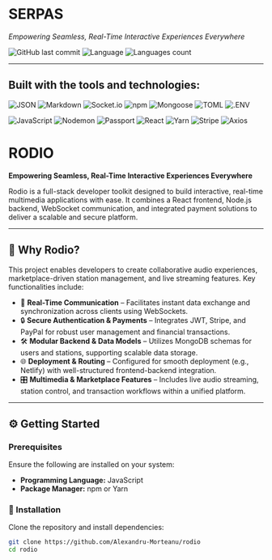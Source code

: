 # SERPAS

*Empowering Seamless, Real-Time Interactive Experiences Everywhere*

![GitHub last commit](https://img.shields.io/badge/last%20commit-july%202023-informational?style=flat-square)
![Language](https://img.shields.io/badge/javascript-90.5%25-blue?style=flat-square)
![Languages count](https://img.shields.io/badge/languages-3-blue?style=flat-square)

---

## Built with the tools and technologies:

![JSON](https://img.shields.io/badge/JSON-black?style=for-the-badge&logo=json&logoColor=white)
![Markdown](https://img.shields.io/badge/Markdown-black?style=for-the-badge&logo=markdown&logoColor=white)
![Socket.io](https://img.shields.io/badge/Socket.io-black?style=for-the-badge&logo=socketdotio&logoColor=white)
![npm](https://img.shields.io/badge/npm-CB3837?style=for-the-badge&logo=npm&logoColor=white)
![Mongoose](https://img.shields.io/badge/Mongoose-880000?style=for-the-badge)
![TOML](https://img.shields.io/badge/TOML-8A4182?style=for-the-badge)
![.ENV](https://img.shields.io/badge/.ENV-black?style=for-the-badge)

![JavaScript](https://img.shields.io/badge/JavaScript-F7DF1E?style=for-the-badge&logo=javascript&logoColor=black)
![Nodemon](https://img.shields.io/badge/Nodemon-76D04B?style=for-the-badge)
![Passport](https://img.shields.io/badge/Passport-34E27A?style=for-the-badge)
![React](https://img.shields.io/badge/React-61DAFB?style=for-the-badge&logo=react&logoColor=black)
![Yarn](https://img.shields.io/badge/Yarn-2C8EBB?style=for-the-badge&logo=yarn&logoColor=white)
![Stripe](https://img.shields.io/badge/Stripe-635BFF?style=for-the-badge&logo=stripe&logoColor=white)
![Axios](https://img.shields.io/badge/Axios-5A29E4?style=for-the-badge)

# RODIO

**Empowering Seamless, Real-Time Interactive Experiences Everywhere**

Rodio is a full-stack developer toolkit designed to build interactive, real-time multimedia applications with ease. It combines a React frontend, Node.js backend, WebSocket communication, and integrated payment solutions to deliver a scalable and secure platform.

---

## 🚀 Why Rodio?

This project enables developers to create collaborative audio experiences, marketplace-driven station management, and live streaming features. Key functionalities include:

- 🧩 **Real-Time Communication** – Facilitates instant data exchange and synchronization across clients using WebSockets.  
- 🔒 **Secure Authentication & Payments** – Integrates JWT, Stripe, and PayPal for robust user management and financial transactions.  
- 🛠️ **Modular Backend & Data Models** – Utilizes MongoDB schemas for users and stations, supporting scalable data storage.  
- 🌐 **Deployment & Routing** – Configured for smooth deployment (e.g., Netlify) with well-structured frontend-backend integration.  
- 🎛️ **Multimedia & Marketplace Features** – Includes live audio streaming, station control, and transaction workflows within a unified platform.

---

## ⚙️ Getting Started

### Prerequisites

Ensure the following are installed on your system:

- **Programming Language:** JavaScript  
- **Package Manager:** npm or Yarn  

### 🔧 Installation

Clone the repository and install dependencies:

```bash
git clone https://github.com/Alexandru-Morteanu/rodio
cd rodio

